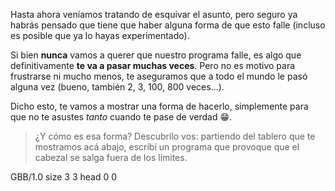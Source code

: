 Hasta ahora veníamos tratando de esquivar el asunto, pero seguro ya habrás pensado que tiene que haber alguna forma de que esto falle (incluso es posible que ya lo hayas experimentado).

Si bien **nunca** vamos a querer que nuestro programa falle, es algo que definitivamente **te va a pasar muchas veces**. Pero no es motivo para frustrarse ni mucho menos, te aseguramos que a todo el mundo le pasó alguna vez (bueno, también 2, 3, 100, 800 veces...). 

Dicho esto, te vamos a mostrar una forma de hacerlo, simplemente para que no te asustes _tanto_ cuando te pase de verdad :grin:.

> ¿Y cómo es esa forma? Descubrilo vos: partiendo del tablero que te mostramos acá abajo, escribí un programa que provoque que el cabezal se salga fuera de los límites.

<gs-board>
  GBB/1.0
    size 3 3
    head 0 0
</gs-board>